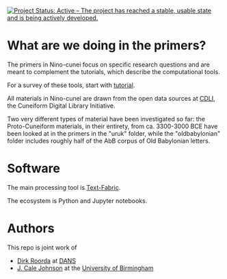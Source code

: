 [![Project Status: Active – The project has reached a stable, usable state and is being actively developed.](https://www.repostatus.org/badges/latest/active.svg)](https://www.repostatus.org/#active)

What are we doing in the primers?
=================================

The primers in Nino-cunei focus on specific research questions and are meant to
complement the tutorials, which describe the computational tools.

For a survey of these tools, start with [tutorial](https://nbviewer.jupyter.org/github/annotation/tutorials/blob/master/oldbabylonian/start.ipynb).

All materials in Nino-cunei are drawn from the open data sources
at [CDLI](https://cdli.ucla.edu), the Cuneiform Digital Library Initiative.

Two very different types of material have been investigated so far: the Proto-Cuneiform
materials, in their entirety, from ca. 3300-3000 BCE have been looked at
in the primers in the "uruk" folder, while the "oldbabylonian" folder includes 
roughly half of the AbB corpus of Old Babylonian letters.

Software
========

The main processing tool is [Text-Fabric](https://github.com/annotation/text-fabric/).

The ecosystem is Python and Jupyter notebooks.

Authors
=======

This repo is joint work of

*   [Dirk Roorda](https://github.com/dirkroorda) at
    [DANS](https://www.dans.knaw.nl)
*   [J. Cale Johnson](https://www.birmingham.ac.uk/staff/profiles/caha/johnson-cale.aspx)
    at the
    [University of Birmingham](https://www.birmingham.ac.uk/schools/historycultures/departments/caha/index.aspx)



